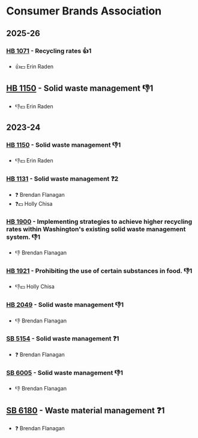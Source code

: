# Consumer Brands Association
## 2025-26

### [HB 1071](/bill/2025-26/hb/1071/) - Recycling rates 👍1  
* 👍💵 Erin Raden

## [HB 1150](/bill/2025-26/hb/1150/) - Solid waste management  👎1 
* 👎💵 Erin Raden

## 2023-24

### [HB 1150](/bill/2023-24/hb/1150/) - Solid waste management  👎1 
* 👎💵 Erin Raden

### [HB 1131](/bill/2023-24/hb/1131/) - Solid waste management   ❓2
* ❓ Brendan Flanagan
* ❓💵 Holly Chisa

### [HB 1900](/bill/2023-24/hb/1900/) - Implementing strategies to achieve higher recycling rates within Washington's existing solid waste management system.  👎1 
* 👎 Brendan Flanagan

### [HB 1921](/bill/2023-24/hb/1921/) - Prohibiting the use of certain substances in food.  👎1 
* 👎💵 Holly Chisa

### [HB 2049](/bill/2023-24/hb/2049/) - Solid waste management  👎1 
* 👎 Brendan Flanagan

### [SB 5154](/bill/2023-24/sb/5154/) - Solid waste management   ❓1
* ❓ Brendan Flanagan

### [SB 6005](/bill/2023-24/sb/6005/) - Solid waste management  👎1 
* 👎 Brendan Flanagan

## [SB 6180](/bill/2023-24/sb/6180/) - Waste material management   ❓1
* ❓ Brendan Flanagan
